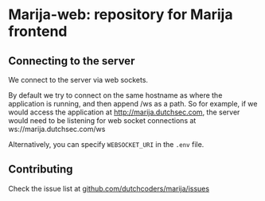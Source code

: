 # Marija-web: repository for Marija frontend

## Connecting to the server

We connect to the server via web sockets.

By default we try to connect on the
same hostname as where the application is running, and then append /ws as a
path. So for example, if we would access the application at
http://marija.dutchsec.com, the server would need to be listening for web socket
connections at ws://marija.dutchsec.com/ws

Alternatively, you can specify `WEBSOCKET_URI` in the `.env` file.

## Contributing

Check the issue list at [github.com/dutchcoders/marija/issues](https://github.com/dutchcoders/marija/issues)